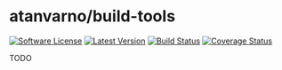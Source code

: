 # atanvarno/build-tools
[![Software License](https://img.shields.io/badge/license-MIT-blue.svg?style=flat-square)](LICENSE)
[![Latest Version](https://img.shields.io/github/release/atanvarno69/build-tools.svg?style=flat-square)](https://github.com/atanvarno69/build-tools/releases)
[![Build Status](https://img.shields.io/github/workflow/status/atanvarno69/build-tools/tests?style=flat-square)](https://github.com/atanvarno69/build-tools/actions?query=workflow%3Atests+branch%3Amain)
[![Coverage Status](https://img.shields.io/coveralls/atanvarno69/build-tools/master.svg?style=flat-square)](https://coveralls.io/r/atanvarno69/build-tools?branch=master)

TODO
